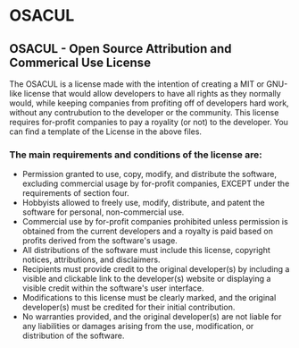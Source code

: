 # OSACUL
## OSACUL - Open Source Attribution and Commerical Use License
The OSACUL is a license made with the intention of creating a MIT or GNU-like license that would allow developers to have all rights as they normally would, while keeping companies from profiting off of developers hard work, without any contrubution to the developer or the community. This license requires for-profit companies to pay a royality (or not) to the developer. You can find a template of the License in the above files.

### The main requirements and conditions of the license are:

- Permission granted to use, copy, modify, and distribute the software, excluding commercial usage by for-profit companies, EXCEPT under the requirements of section four.
- Hobbyists allowed to freely use, modify, distribute, and patent the software for personal, non-commercial use.
- Commercial use by for-profit companies prohibited unless permission is obtained from the current developers and a royalty is paid based on profits derived from the software's usage.
- All distributions of the software must include this license, copyright notices, attributions, and disclaimers.
- Recipients must provide credit to the original developer(s) by including a visible and clickable link to the developer(s) website or displaying a visible credit within the software's user interface.
- Modifications to this license must be clearly marked, and the original developer(s) must be credited for their initial contribution.
- No warranties provided, and the original developer(s) are not liable for any liabilities or damages arising from the use, modification, or distribution of the software.
